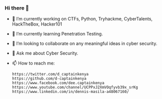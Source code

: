 ### Hi there 👋


- 🔭 I’m currently working on CTFs, Python, Tryhackme, CyberTalents, HackTheBox, Hacker101
- 🌱 I’m currently learning Penetration Testing.
- 👯 I’m looking to collaborate on any meaningful ideas in cyber security.
- 💬 Ask me about Cyber Security.


- 📫 How to reach me:

      https://twitter.com/d_captainkenya
      https://github.com/d-captainkenya
      https://www.facebook.com/dee.captainkenya
      https://www.youtube.com/channel/UCPPxJ2XmVOqfyvb39x_srKg
      https://www.linkedin.com/in/dennis-masila-a48067160/

<!--
I'm Agoo Clinton a software engineer based in Kenya.Currently I am the Developer at SOS NETWORKS,Technical Lead DSC RONGO University.Flutter, is my main development tool for making both iOS and Android applications and web.I am also experienced in front-end and backend web development with Django, Laravel and React. I'm very passionate about technologies, I spend much of my spare time learning and obsessing about the latest technologies,both for mobile and web. I think it’s important to love doing what you do, so the passion will continue to motivate and improve your skills.


-->
